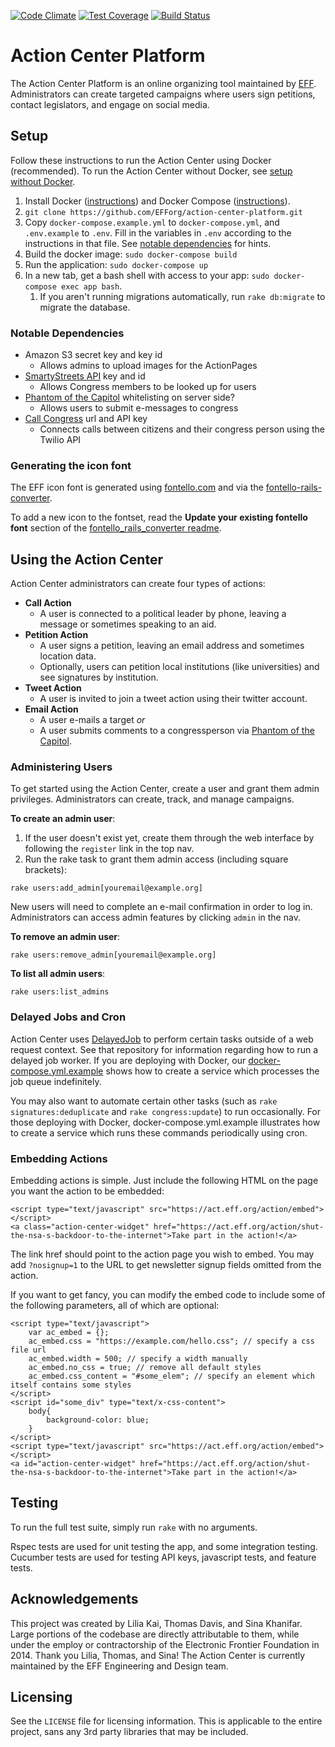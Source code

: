 [![Code Climate](https://codeclimate.com/github/EFForg/action-center-platform/badges/gpa.svg)](https://codeclimate.com/github/EFForg/action-center-platform)
[![Test Coverage](https://codeclimate.com/github/EFForg/action-center-platform/badges/coverage.svg)](https://codeclimate.com/github/EFForg/action-center-platform/coverage)
[![Build Status](https://travis-ci.org/EFForg/action-center-platform.svg?branch=master)](https://travis-ci.org/EFForg/action-center-platform)


Action Center Platform
======================

The Action Center Platform is an online organizing tool maintained by [EFF](https://www.eff.org/). Administrators can create targeted campaigns where users sign petitions, contact legislators, and engage on social media.


## Setup

Follow these instructions to run the Action Center using Docker (recommended). To run the Action Center without Docker, see [setup without Docker](https://github.com/EFForg/action-center-platform/wiki/Setup-without-Docker).

1. Install Docker ([instructions](https://docs.docker.com/engine/installation/)) and Docker Compose ([instructions](https://docs.docker.com/compose/install/)).
2. `git clone https://github.com/EFForg/action-center-platform.git`
3. Copy `docker-compose.example.yml` to `docker-compose.yml`, and `.env.example` to `.env`. Fill in the variables in `.env` according to the instructions in that file. See [notable dependencies](#notable-dependencies) for hints.
4. Build the docker image: `sudo docker-compose build`
5. Run the application: `sudo docker-compose up`
6. In a new tab, get a bash shell with access to your app: `sudo docker-compose exec app bash`.
    1. If you aren't running migrations automatically, run `rake db:migrate` to migrate the database.


### Notable Dependencies

* Amazon S3 secret key and key id
  * Allows admins to upload images for the ActionPages
* [SmartyStreets API](https://smartystreets.com/account/create) key and id
  * Allows Congress members to be looked up for users
* [Phantom of the Capitol](https://github.com/efforg/phantom-of-the-capitol) whitelisting on server side?
  * Allows users to submit e-messages to congress
* [Call Congress](https://github.com/EFForg/call-congress) url and API key
  * Connects calls between citizens and their congress person using the Twilio API


### Generating the icon font

The EFF icon font is generated using [fontello.com](fontello.com) and via the [fontello-rails-converter](https://github.com/railslove/fontello_rails_converter).

To add a new icon to the fontset, read the **Update your existing fontello font** section of the [fontello_rails_converter readme](https://github.com/railslove/fontello_rails_converter#updating-your-existing-fontello-font).


## Using the Action Center

Action Center administrators can create four types of actions:
* **Call Action**
  * A user is connected to a political leader by phone, leaving a message or sometimes speaking to an aid.
* **Petition Action**
  * A user signs a petition, leaving an email address and sometimes location data.
  * Optionally, users can petition local institutions (like universities) and see signatures by institution.
* **Tweet Action**
  * A user is invited to join a tweet action using their twitter account.
* **Email Action**
  * A user e-mails a target *or*
  * A user submits comments to a congressperson via [Phantom of the Capitol](https://github.com/efforg/phantom-of-the-capitol).


### Administering Users

To get started using the Action Center, create a user and grant them admin privileges. Administrators can create, track, and manage campaigns.

**To create an admin user**:

1. If the user doesn't exist yet, create them through the web interface by following the `register` link in the top nav.
2. Run the rake task to grant them admin access (including square brackets):
```
rake users:add_admin[youremail@example.org]
```
New users will need to complete an e-mail confirmation in order to log in. Administrators can access admin features by clicking `admin` in the nav.

**To remove an admin user**:
```
rake users:remove_admin[youremail@example.org]
```

**To list all admin users**:
```
rake users:list_admins
```

### Delayed Jobs and Cron

Action Center uses [DelayedJob](https://github.com/collectiveidea/delayed_job) to perform certain tasks outside of a web request context. See that repository for information regarding how to run a delayed job worker. If you are deploying with Docker, our [docker-compose.yml.example](https://github.com/EFForg/action-center-platform/blob/master/docker-compose.yml.example) shows how to create a service which processes the job queue indefinitely.

You may also want to automate certain other tasks (such as `rake signatures:deduplicate` and `rake congress:update`) to run occasionally. For those deploying with Docker, docker-compose.yml.example illustrates how to create a service which runs these commands periodically using cron.

### Embedding Actions

Embedding actions is simple. Just include the following HTML on the page you want the action to be embedded:

    <script type="text/javascript" src="https://act.eff.org/action/embed"></script>
    <a class="action-center-widget" href="https://act.eff.org/action/shut-the-nsa-s-backdoor-to-the-internet">Take part in the action!</a>

The link href should point to the action page you wish to embed. You may add `?nosignup=1` to the URL to get newsletter signup fields omitted from the action.

If you want to get fancy, you can modify the embed code to include some of the following parameters, all of which are optional:

    <script type="text/javascript">
        var ac_embed = {};
        ac_embed.css = "https://example.com/hello.css"; // specify a css file url
        ac_embed.width = 500; // specify a width manually
        ac_embed.no_css = true; // remove all default styles
        ac_embed.css_content = "#some_elem"; // specify an element which itself contains some styles
    </script>
    <script id="some_div" type="text/x-css-content">
        body{
            background-color: blue;
        }
    </script>
    <script type="text/javascript" src="https://act.eff.org/action/embed"></script>
    <a id="action-center-widget" href="https://act.eff.org/action/shut-the-nsa-s-backdoor-to-the-internet">Take part in the action!</a>


## Testing

To run the full test suite, simply run `rake` with no arguments.

Rspec tests are used for unit testing the app, and some integration testing. Cucumber tests are used for testing API keys, javascript tests, and feature tests.


## Acknowledgements

This project was created by Lilia Kai, Thomas Davis, and Sina Khanifar. Large portions of the codebase are directly attributable to them, while under the employ or contractorship of the Electronic Frontier Foundation in 2014. Thank you Lilia, Thomas, and Sina! The Action Center is currently maintained by the EFF Engineering and Design team.


## Licensing

See the `LICENSE` file for licensing information. This is applicable to the entire project, sans any 3rd party libraries that may be included.
